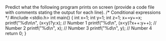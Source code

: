 Predict what the following program prints on screen (provide a code file with comments stating the output for each line).
/* Conditional expressions */
#include <stdio.h>
int main()
{
int x=1;
int y=1;
int z=1;
x+=y+=x;
printf("%d\n\n", (x<y)?y:x); // Number 1
printf("%d\n", (x<y)?x++:y++); // Number 2
printf("%d\n", x); // Number 3
printf("%d\n", y); // Number 4
return 0;
}